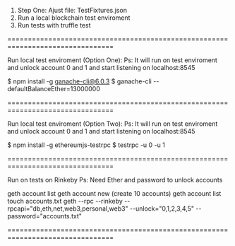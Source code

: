 1) Step One: Ajust file: TestFixtures.json
2) Run a local blockchain test enviroment
3) Run tests with truffle test

================================================================================

Run local test enviroment (Option One):
Ps: It will run on test enviroment and unlock account 0 and 1 and start listening on localhost:8545

$ npm install -g ganache-cli@6.0.3
$ ganache-cli --defaultBalanceEther=13000000

================================================================================

Run local test enviroment (Option Two):
Ps: It will run on test enviroment and unlock account 0 and 1 and start listening on localhost:8545

$ npm install -g ethereumjs-testrpc
$ testrpc -u 0 -u 1

================================================================================

Run on tests on Rinkeby
Ps: Need Ether and password to unlock accounts

geth account list
geth account new (create 10 accounts)
geth account list
touch accounts.txt
geth --rpc --rinkeby --rpcapi="db,eth,net,web3,personal,web3" --unlock="0,1,2,3,4,5" --password="accounts.txt"

================================================================================
